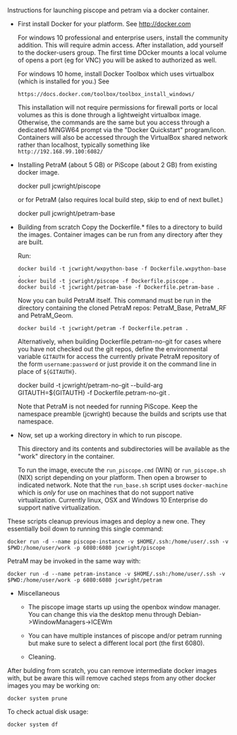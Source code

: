 Instructions for launching piscope and petram via a docker container.

- First install Docker for your platform. See http://docker.com

    For windows 10 professional and enterprise users, install the
    community addition. This will require admin access. After
    installation, add yourself to the docker-users group. The first 
    time DOcker mounts a local volume of opens a port (eg for VNC) you 
    will be asked to authorized as well.

    For windows 10 home, install Docker Toolbox which uses virtualbox
    (which is installed for you.) See

      https://docs.docker.com/toolbox/toolbox_install_windows/

    This installation will not require permissions for firewall ports 
    or local volumes as this is done through a lightweight virtualbox
    image. Otherwise, the commands are the same but you access through
    a dedicated MINGW64 prompt via the "Docker Quickstart" program/icon.
    Containers will also be accessed through the VirtualBox shared network
    rather than localhost, typically something like `http://192.168.99.100:6082/`

- Installing PetraM (about 5 GB) or PiScope (about 2 GB) from existing docker image.

    docker pull jcwright/piscope

  or for PetraM (also requires local build step, skip to end of next
  bullet.) 
  
     docker pull jcwright/petram-base


- Building from scratch
   Copy the Dockerfile.* files to a directory to build the images.
   Container images can be run  from any directory after they are built. 

   Run:

      docker build -t jcwright/wxpython-base -f Dockerfile.wxpython-base .
      docker build -t jcwright/piscope -f Dockerfile.piscope .
	  docker build -t jcwright/petram-base -f Dockerfile.petram-base .

  Now you can build PetraM itself. This command must be run in the
  directory containing the cloned PetraM repos: PetraM\_Base, PetraM\_RF
  and PetraM\_Geom.
  
 	  docker build -t jcwright/petram -f Dockerfile.petram .

   Alternatively, when building Dockerfile.petram-no-git for cases
   where you have not checked out the git repos, define the
   environmental variable `GITAUTH` for access the currently private
   PetraM repository of the form `username:password` or just provide
   it on the command line in place of `${GITAUTH}`. 
 
     docker build -t jcwright/petram-no-git --build-arg GITAUTH=${GITAUTH} -f Dockerfile.petram-no-git .

  Note that PetraM is not needed for running PiScope.  Keep the
  namespace preamble (jcwright) because the builds and scripts use
  that namespace.

- Now, set up a working directory in which to run piscope.

  This directory and its contents and subdirectories will be available 
  as the "work" directory in the container.

  To run the image, execute the `run_piscope.cmd` (WIN) or 
  `run_piscope.sh` (NIX) script depending on your platform. Then open
  a browser to indicated network. Note that the `run_base.sh` script
  uses `docker-machine` which is *only* for use on machines that do
  not support native virtualization. Currently linux, OSX and Windows 10
  Enterprise do support native virtualization. 


 These scripts cleanup previous images and deploy a new one. They
 essentially boil down to running this single command:

    docker run -d --name piscope-instance -v $HOME/.ssh:/home/user/.ssh -v $PWD:/home/user/work -p 6080:6080 jcwright/piscope

 PetraM may be invoked in the same way with:

    docker run -d --name petram-instance -v $HOME/.ssh:/home/user/.ssh -v $PWD:/home/user/work -p 6080:6080 jcwright/petram

- Miscellaneous
    - The piscope image starts up using the openbox window manager. You
      can change this via the desktop menu through
      Debian->WindowManagers->ICEWm

    - You can have multiple instances of piscope and/or petram running
      but make sure to select a different local port (the first 6080).

    - Cleaning.

After bulding from scratch, you can remove intermediate docker
images with, but be aware this will remove cached steps from any
other docker images you may be working on:

    docker system prune

To check actual disk usage:

    docker system df
